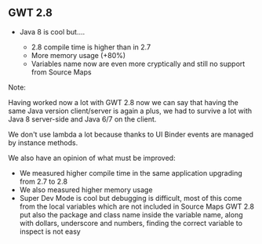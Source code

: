 ##  GWT 2.8

* Java 8 is cool but....

    * 2.8 compile time is higher than in 2.7 <!-- .element: class="fragment" -->
    * More memory usage (+80%) <!-- .element: class="fragment" -->
    * Variables name now are even more cryptically and still no support from Source Maps <!-- .element: class="fragment" --> 

Note: 

Having worked now a lot with GWT 2.8 now we can say that having the same Java version client/server is again a plus, we
had to survive a lot with Java 8 server-side and Java 6/7 on the client.

We don't use lambda a lot because thanks to UI Binder events are managed by instance methods.

We also have an opinion of what must be improved:

* We measured higher compile time in the same application upgrading from 2.7 to 2.8
* We also measured higher memory usage
* Super Dev Mode is cool but debugging is difficult, most of this come from the local variables which are not included in Source Maps
  GWT 2.8 put also the package and class name inside the variable name, along with dollars, underscore and numbers, 
  finding the correct variable to inspect is not easy 

